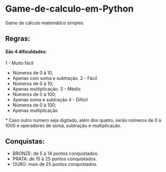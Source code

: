 # Game-de-calculo-em-Python
 Game de cálculo matemático simples
 
 ## Regras:
 #### São 4 dificuldades:
 1 - Muito fácil
   - Números de 0 à 10, 
   - Apenas com soma e subtração.
 2 - Fácil
   - Números de 0 à 10;
   - Apenas multiplicação.
 3 - Médio
   - Números de 0 à 100;
   - Apenas soma e subtração
 4 - Difícil
   - Números de 0 à 100;
   - Apenas multiplicação
       
 _*_ Caso outro número seja digitado, além dos quatro, serão números de 0 à 1000 e
 operadores de soma, subtração e multiplicação.

 ## Conquistas:
 - BRONZE: de 5 à 14 pontos conquistados.
 - PRATA:  de 15 à 25 pontos conquistados.
 - OURO:   mais de 25 pontos conquistados.
     
 
